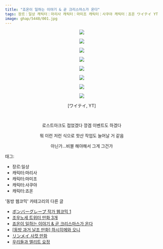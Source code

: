 ```yaml
---
title: "죠온이 일하는 이야기 & 곧 크리스마스가 온다"
tags: 장르：일상 캐릭터：마리사 캐릭터：마미조 캐릭터：사쿠야 캐릭터：죠온 ワイテイ YT 동방_웹코믹
image: ghap/5448/001.jpg
---
```

<div class="article">
<p style="text-align: center; clear: none; float: none;"><img src="{{ site.nasurl }}/ghap/5448/001.jpg"/></p>
<p style="text-align: center; clear: none; float: none;"><img src="{{ site.nasurl }}/ghap/5448/002.jpg"/></p>
<p style="text-align: center; clear: none; float: none;"><img src="{{ site.nasurl }}/ghap/5448/003.jpg"/></p>
<p style="text-align: center; clear: none; float: none;"><img src="{{ site.nasurl }}/ghap/5448/004.jpg"/></p>
<p style="text-align: center; clear: none; float: none;"><img src="{{ site.nasurl }}/ghap/5448/005.jpg"/></p>
<p style="text-align: center; clear: none; float: none;"><img src="{{ site.nasurl }}/ghap/5448/006.jpg"/></p>
<p style="text-align: center; clear: none; float: none;"><img src="{{ site.nasurl }}/ghap/5448/007.jpg"/></p>
<p style="text-align: center; clear: none; float: none;"><img src="{{ site.nasurl }}/ghap/5448/008.jpg"/></p>
<p style="text-align: center; clear: none; float: none;">[ワイテイ, YT]</p>
<p style="text-align: center; clear: none; float: none;"><br/></p>
<p style="text-align: center; clear: none; float: none;">로스트아크도 접었겠다 깡겜 이벤트도 하겠다</p>
<p style="text-align: center; clear: none; float: none;">뭐 이런 저런 식으로 핫산 작업도 늘어날 거 같음</p>
<p style="text-align: center; clear: none; float: none;">아닌가...비블 해야해서 그게 그건가</p>
</div><div class="tagTrail">
<p>태그: </p>
<ul>
<li>장르:일상</li>
<li>캐릭터:마리사</li>
<li>캐릭터:마미조</li>
<li>캐릭터:사쿠야</li>
<li>캐릭터:죠온</li>
</ul>
</div><div class="another">
<p>'동방 웹코믹' 카테고리의 다른 글</p>
<ul>
<li><a href="/2019-01-07-ghap_5536">ボンバーグレープ 작가 웹코믹 1</a></li>
<li><a href="/2018-12-31-ghap_5460">조우노세 트위터 만화 3개</a></li>
<li><a href="/2018-12-26-ghap_5448">죠온이 일하는 이야기 &amp; 곧 크리스마스가 온다</a></li>
<li><a href="/2018-12-26-ghap_5446">[동방 과거 날조 만화] 하시히메와 오니</a></li>
<li><a href="/2018-12-26-ghap_5445">リンメイ 사컷 만화</a></li>
<li><a href="/2018-12-26-ghap_5444">우리들과 엘리트 요정</a></li>
</ul>
</div>